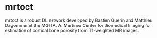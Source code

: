 # mrtoct
mrtoct is a robust DL network developed by Bastien Guerin and Matthieu Dagommer at the MGH A. A. Martinos Center for Biomedical Imaging for estimation of cortical bone porosity from T1-weighted MR images. 
